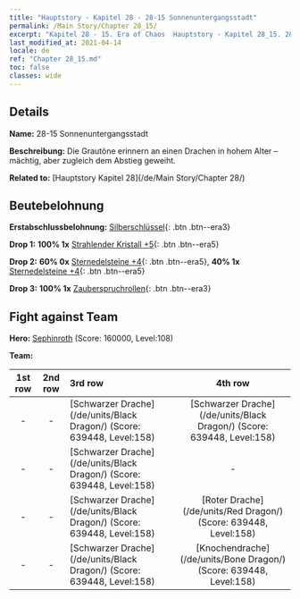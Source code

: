 ```yaml
---
title: "Hauptstory - Kapitel 28 - 28-15 Sonnenuntergangsstadt"
permalink: /Main Story/Chapter 28_15/
excerpt: "Kapitel 28 - 15. Era of Chaos  Hauptstory - Kapitel 28_15. 28-15 Sonnenuntergangsstadt"
last_modified_at: 2021-04-14
locale: de
ref: "Chapter 28_15.md"
toc: false
classes: wide
---
```


## Details

 **Name:** 28-15 Sonnenuntergangsstadt

 **Beschreibung:** Die Grautöne erinnern an einen Drachen in hohem Alter – mächtig, aber zugleich dem Abstieg geweiht.

 **Related to:** [Hauptstory Kapitel 28](/de/Main Story/Chapter 28/)

## Beutebelohnung

 **Erstabschlussbelohnung:** [Silberschlüssel](/de/Items/con_693/){: .btn .btn--era3}

 **Drop 1:** **100% 1x** [Strahlender Kristall +5](/de/Items/mat_101/){: .btn .btn--era5}

 **Drop 2:** **60% 0x** [Sternedelsteine +4](/de/Items/mat_93/){: .btn .btn--era5}, **40% 1x** [Sternedelsteine +4](/de/Items/mat_93/){: .btn .btn--era5}

 **Drop 3:** **100% 1x** [Zauberspruchrollen](/de/Items/con_694/){: .btn .btn--era3}


## Fight against Team
 **Hero:** [Sephinroth](/de/heroes/Sephinroth/) (Score: 160000, Level:108)

 **Team:**


  | 1st row | 2nd row | 3rd row | 4th row |
  |:----:|:----:|:----|:----:|
  | - | - | [Schwarzer Drache](/de/units/Black Dragon/) (Score: 639448, Level:158)  | [Schwarzer Drache](/de/units/Black Dragon/) (Score: 639448, Level:158)  |
  | - | - | [Schwarzer Drache](/de/units/Black Dragon/) (Score: 639448, Level:158)  | - |
  | - | - | [Schwarzer Drache](/de/units/Black Dragon/) (Score: 639448, Level:158)  | [Roter Drache](/de/units/Red Dragon/) (Score: 639448, Level:158)  |
  | - | - | [Schwarzer Drache](/de/units/Black Dragon/) (Score: 639448, Level:158)  | [Knochendrache](/de/units/Bone Dragon/) (Score: 639448, Level:158)  |


